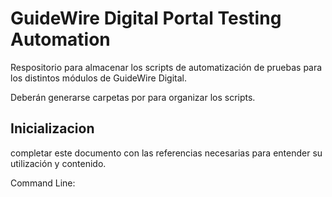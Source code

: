 ﻿# GuideWire Digital Portal Testing Automation

Respositorio para almacenar los scripts de automatización de pruebas para los distintos módulos de GuideWire Digital.

Deberán generarse carpetas por para organizar los scripts.

## Inicializacion

completar este documento con las referencias necesarias para entender su utilización y contenido.

Command Line:
